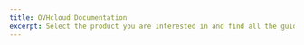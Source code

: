 ```yaml
---
title: OVHcloud Documentation
excerpt: Select the product you are interested in and find all the guides written for you by OVHcloud
---
```


